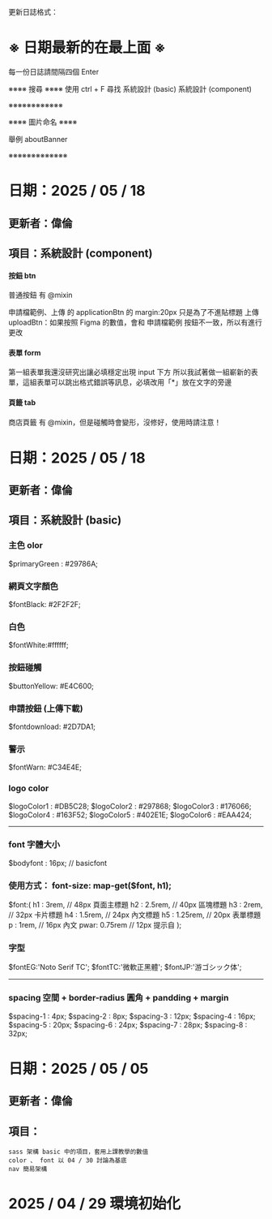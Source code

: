 更新日誌格式：
# ※ 日期最新的在最上面 ※
每一份日誌請間隔四個 Enter

※※※※ 搜尋 ※※※※
使用 ctrl + F 尋找
系統設計 (basic)
系統設計 (component)

※※※※※※※※※※※※

※※※※ 圖片命名 ※※※※

舉例
aboutBanner

※※※※※※※※※※※※※

# 日期：2025 / 05 / 18
## 更新者：偉倫
## 項目：系統設計 (component)

#### 按鈕 btn
普通按鈕 有 @mixin

申請檔範例、上傳 的 applicationBtn 的 margin:20px 只是為了不進貼標題
上傳 uploadBtn：如果按照 Figma 的數值，會和 申請檔範例 按鈕不一致，所以有進行更改

#### 表單 form
第一組表單我還沒研究出讓必填穩定出現 input 下方
所以我試著做一組嶄新的表單，這組表單可以跳出格式錯誤等訊息，必填改用「*」放在文字的旁邊

#### 頁籤 tab
商店頁籤 有 @mixin，但是碰觸時會變形，沒修好，使用時請注意！





# 日期：2025 / 05 / 18
## 更新者：偉倫
## 項目：系統設計 (basic)

### 主色 olor
$primaryGreen :  #29786A;

### 網頁文字顏色
$fontBlack: #2F2F2F;

### 白色
$fontWhite:#ffffff;

### 按鈕碰觸
$buttonYellow: #E4C600;

### 申請按鈕 (上傳下載)
$fontdownload: #2D7DA1;

### 警示
$fontWarn: #C34E4E;

### logo color
$logoColor1 : #DB5C28;
$logoColor2 : #297868;
$logoColor3 : #176066;
$logoColor4 : #163F52;
$logoColor5 : #402E1E;
$logoColor6 : #EAA424;

------------------------

### font 字體大小
$bodyfont : 16px;   // basicfont

### 使用方式： font-size: map-get($font, h1);
$font:(
    h1 : 3rem,     // 48px 頁面主標題
    h2 : 2.5rem,   // 40px 區塊標題
    h3 : 2rem,     // 32px 卡片標題
    h4 : 1.5rem,   // 24px 內文標題
    h5 : 1.25rem,  // 20px 表單標題
    p : 1rem,      // 16px 內文
    pwar: 0.75rem  // 12px 提示自
);

### 字型
$fontEG:'Noto Serif TC';
$fontTC:'微軟正黑體';
$fontJP:'游ゴシック体';

------------------------

### spacing 空間 + border-radius 圓角 + pandding + margin
$spacing-1 : 4px;
$spacing-2 : 8px;
$spacing-3 : 12px;
$spacing-4 : 16px;
$spacing-5 : 20px;
$spacing-6 : 24px;
$spacing-7 : 28px;
$spacing-8 : 32px;




# 日期：2025 / 05 / 05
## 更新者：偉倫
## 項目：
    sass 架構 basic 中的項目，套用上課教學的數值
    color 、 font 以 04 / 30 討論為基底
    nav 簡易架構

# 2025 / 04 / 29 環境初始化